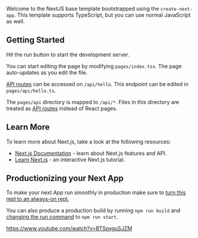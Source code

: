 Welcome to the NextJS base template bootstrapped using the `create-next-app`. This template supports TypeScript, but you can use normal JavaScript as well.

## Getting Started

Hit the run button to start the development server.

You can start editing the page by modifying `pages/index.tsx`. The page auto-updates as you edit the file.

[API routes](https://nextjs.org/docs/api-routes/introduction) can be accessed on `/api/hello`. This endpoint can be edited in `pages/api/hello.ts`.

The `pages/api` directory is mapped to `/api/*`. Files in this directory are treated as [API routes](https://nextjs.org/docs/api-routes/introduction) instead of React pages.

## Learn More

To learn more about Next.js, take a look at the following resources:

- [Next.js Documentation](https://nextjs.org/docs) - learn about Next.js features and API.
- [Learn Next.js](https://nextjs.org/learn) - an interactive Next.js tutorial.

## Productionizing your Next App

To make your next App run smoothly in production make sure to [turn this repl to an always-on repl.](https://docs.replit.com/hosting/enabling-always-on)

You can also produce a production build by running `npm run build` and [changing the run command](https://docs.replit.com/programming-ide/configuring-repl#run) to `npm run start`.

https://www.youtube.com/watch?v=BTSpxguSJZM